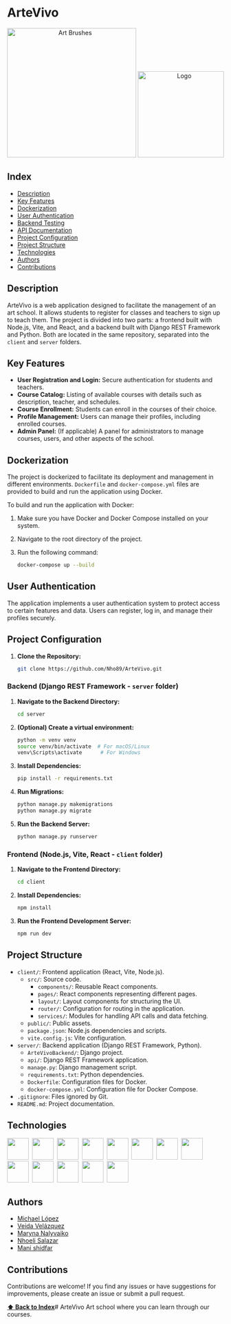 # ArteVivo

<div align="center">
  <img src="https://res.cloudinary.com/artevivo/image/upload/v1741476404/Rectangle_16_rd2mus.png" width="300" alt="Art Brushes" />
  <img src="https://res.cloudinary.com/artevivo/image/upload/v1741474860/Brown_Black_Modern_Elegant_Letter_AV_Logo_1_kqzppt.png" width="200" alt="Logo" />
</div>

## Index

+ [Description](#description)
+ [Key Features](#key-features)
+ [Dockerization](#dockerization)
+ [User Authentication](#user-authentication)
+ [Backend Testing](#backend-testing)
+ [API Documentation](#api-documentation)
+ [Project Configuration](#project-configuration)
+ [Project Structure](#project-structure)
+ [Technologies](#technologies)
+ [Authors](#authors)
+ [Contributions](#contributions)

## Description

ArteVivo is a web application designed to facilitate the management of an art school. It allows students to register for classes and teachers to sign up to teach them. The project is divided into two parts: a frontend built with Node.js, Vite, and React, and a backend built with Django REST Framework and Python. Both are located in the same repository, separated into the `client` and `server` folders.

## Key Features

*   **User Registration and Login:** Secure authentication for students and teachers.
*   **Course Catalog:** Listing of available courses with details such as description, teacher, and schedules.
*   **Course Enrollment:** Students can enroll in the courses of their choice.
*   **Profile Management:** Users can manage their profiles, including enrolled courses.
*   **Admin Panel:** (If applicable) A panel for administrators to manage courses, users, and other aspects of the school.

## Dockerization

The project is dockerized to facilitate its deployment and management in different environments. `Dockerfile` and `docker-compose.yml` files are provided to build and run the application using Docker.

To build and run the application with Docker:

1.  Make sure you have Docker and Docker Compose installed on your system.
2.  Navigate to the root directory of the project.
3.  Run the following command:

    ```bash
    docker-compose up --build
    ```

## User Authentication

The application implements a user authentication system to protect access to certain features and data. Users can register, log in, and manage their profiles securely.

## Project Configuration

1.  **Clone the Repository:**

    ```bash
    git clone https://github.com/Nho89/ArteVivo.git
    ```

### Backend (Django REST Framework - `server` folder)

1.  **Navigate to the Backend Directory:**

    ```bash
    cd server
    ```

2.  **(Optional) Create a virtual environment:**

    ```bash
    python -m venv venv
    source venv/bin/activate  # For macOS/Linux
    venv\Scripts\activate      # For Windows
    ```

3.  **Install Dependencies:**

    ```bash
    pip install -r requirements.txt
    ```

4.  **Run Migrations:**

    ```bash
    python manage.py makemigrations
    python manage.py migrate
    ```

5.  **Run the Backend Server:**

    ```bash
    python manage.py runserver
    ```

### Frontend (Node.js, Vite, React - `client` folder)

1.  **Navigate to the Frontend Directory:**

    ```bash
    cd client
    ```

2.  **Install Dependencies:**

    ```bash
    npm install
    ```

3.  **Run the Frontend Development Server:**

    ```bash
    npm run dev
    ```

## Project Structure

*   `client/`: Frontend application (React, Vite, Node.js).
    *   `src/`: Source code.
        *   `components/`: Reusable React components.
        *   `pages/`: React components representing different pages.
        *   `layout/`: Layout components for structuring the UI.
        *   `router/`: Configuration for routing in the application.
        *   `services/`: Modules for handling API calls and data fetching.
    *   `public/`: Public assets.
    *   `package.json`: Node.js dependencies and scripts.
    *   `vite.config.js`: Vite configuration.
*   `server/`: Backend application (Django REST Framework, Python).
    *   `ArteVivoBackend/`: Django project.
    *   `api/`: Django REST Framework application.
    *   `manage.py`: Django management script.
    *   `requirements.txt`: Python dependencies.
    *   `Dockerfile`: Configuration files for Docker.
    *   `docker-compose.yml`: Configuration file for Docker Compose.
*   `.gitignore`: Files ignored by Git.
*   `README.md`: Project documentation.

## Technologies

<img width="50" src="https://raw.githubusercontent.com/marwin1991/profile-technology-icons/refs/heads/main/icons/visual_studio_code.png" >&nbsp;
<img width="50" src="https://raw.githubusercontent.com/marwin1991/profile-technology-icons/refs/heads/main/icons/python.png" >&nbsp;
<img width="50" src="https://raw.githubusercontent.com/marwin1991/profile-technology-icons/refs/heads/main/icons/django.png" >&nbsp;
<img width="50" src="https://raw.githubusercontent.com/marwin1991/profile-technology-icons/refs/heads/main/icons/react.png" >&nbsp;
<img width="50" src="https://raw.githubusercontent.com/marwin1991/profile-technology-icons/refs/heads/main/icons/node_js.png" >&nbsp;
<img width="50" src="https://vitejs.dev/logo.svg" >&nbsp;
<img width="50" src="https://upload.wikimedia.org/wikipedia/commons/9/91/Octicons-mark-github.svg">&nbsp;
<img width="50" src="https://raw.githubusercontent.com/marwin1991/profile-technology-icons/refs/heads/main/icons/mysql.png" >&nbsp;
<img width="50" src="https://raw.githubusercontent.com/marwin1991/profile-technology-icons/refs/heads/main/icons/javascript.png" >&nbsp;
<img width="50" src="https://raw.githubusercontent.com/marwin1991/profile-technology-icons/refs/heads/main/icons/figma.png" >&nbsp;
<img width="50" src="https://raw.githubusercontent.com/marwin1991/profile-technology-icons/refs/heads/main/icons/html.png" >&nbsp;
<img width="50" src="https://raw.githubusercontent.com/marwin1991/profile-technology-icons/refs/heads/main/icons/css.png" >&nbsp;
<img width="50" src="https://raw.githubusercontent.com/marwin1991/profile-technology-icons/refs/heads/main/icons/docker.png" >&nbsp;

## Authors

*   [Michael López](https://github.com/mikewig)
*   [Veida Velázquez](https://github.com/DarthVada36)
*   [Maryna Nalyvaiko](https://github.com/MarynaDRST)
*   [Nhoeli Salazar](https://github.com/Nho89)
*   [Mani shidfar](https://github.com/Mani8217)

## Contributions

Contributions are welcome! If you find any issues or have suggestions for improvements, please create an issue or submit a pull request.

**[⬆️ Back to Index](#index)**# ArteVivo
Art school where you can learn through our courses.
